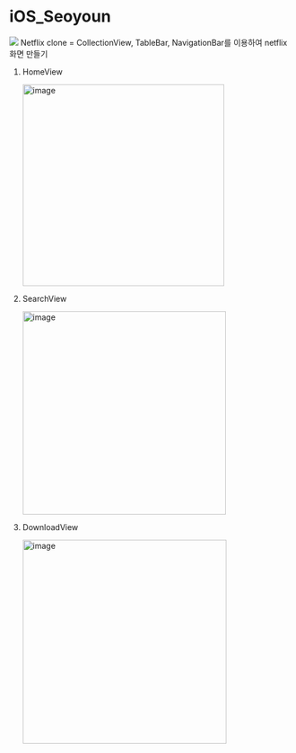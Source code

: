 # iOS_Seoyoun

<img src="https://capsule-render.vercel.app/api?type=모양&color=색상코드&height=높이&section=header&text=텍스트&fontSize=텍스트크기" />
Netflix clone
= CollectionView, TableBar, NavigationBar를 이용하여 netflix 화면 만들기

1. HomeView
   
   <img width="359" alt="image" src="https://github.com/2nd-PARD-iOS-PART/iOS_Seoyoun/assets/143502059/50d0e3c9-e64e-4da7-9a6b-47560f1f72c7">

3. SearchView
   
   <img width="362" alt="image" src="https://github.com/2nd-PARD-iOS-PART/iOS_Seoyoun/assets/143502059/7924e469-1a54-4136-b2c0-3ce0d90c1cd4">

5. DownloadView
   
   <img width="363" alt="image" src="https://github.com/2nd-PARD-iOS-PART/iOS_Seoyoun/assets/143502059/013bfd1b-b0d3-45f4-b548-0d35038349c0">
 
